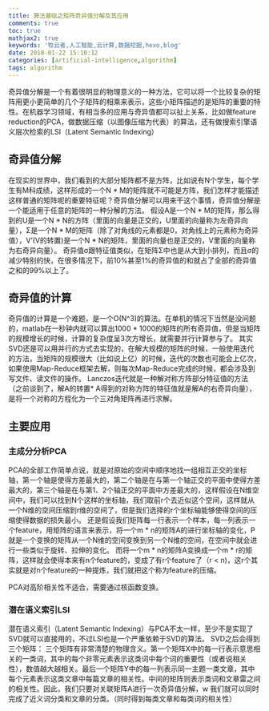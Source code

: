 ```yaml
---
title: 算法基础之矩阵奇异值分解及其应用
comments: true
toc: true
mathjax2: true
keywords: '牧云者,人工智能,云计算,数据挖掘,hexo,blog'
date: 2018-01-22 15:10:12
categories: [artificial-intelligence,algorithm]
tags: algorithm
---
```

奇异值分解是一个有着很明显的物理意义的一种方法，它可以将一个比较复杂的矩阵用更小更简单的几个子矩阵的相乘来表示，这些小矩阵描述的是矩阵的重要的特性。在机器学习领域，有相当多的应用与奇异值都可以扯上关系，比如做feature reduction的PCA，做数据压缩（以图像压缩为代表）的算法，还有做搜索引擎语义层次检索的LSI（Latent Semantic Indexing）
 <!--more-->
## 奇异值分解
在现实的世界中，我们看到的大部分矩阵都不是方阵，比如说有N个学生，每个学生有M科成绩，这样形成的一个N * M的矩阵就不可能是方阵，我们怎样才能描述这样普通的矩阵呢的重要特征呢？奇异值分解可以用来干这个事情，奇异值分解是一个能适用于任意的矩阵的一种分解的方法。
假设A是一个N * M的矩阵，那么得到的U是一个N * N的方阵（里面的向量是正交的，U里面的向量称为左奇异向量），Σ是一个N * M的矩阵（除了对角线的元素都是0，对角线上的元素称为奇异值），V’(V的转置)是一个N * N的矩阵，里面的向量也是正交的，V里面的向量称为右奇异向量）。
奇异值σ跟特征值类似，在矩阵Σ中也是从大到小排列，而且σ的减少特别的快，在很多情况下，前10%甚至1%的奇异值的和就占了全部的奇异值之和的99%以上了。

## 奇异值的计算
奇异值的计算是一个难题，是一个O(N^3)的算法。在单机的情况下当然是没问题的，matlab在一秒钟内就可以算出1000 * 1000的矩阵的所有奇异值，但是当矩阵的规模增长的时候，计算的复杂度呈3次方增长，就需要并行计算参与了。
其实SVD还是可以用并行的方式去实现的，在解大规模的矩阵的时候，一般使用迭代的方法，当矩阵的规模很大（比如说上亿）的时候，迭代的次数也可能会上亿次，如果使用Map-Reduce框架去解，则每次Map-Reduce完成的时候，都会涉及到写文件、读文件的操作。
Lanczos迭代就是一种解对称方阵部分特征值的方法（之前谈到了，解A的转置* A得到的对称方阵的特征值就是解A的右奇异向量），是将一个对称的方程化为一个三对角矩阵再进行求解。

## 主要应用
### 主成分分析PCA
 PCA的全部工作简单点说，就是对原始的空间中顺序地找一组相互正交的坐标轴，第一个轴是使得方差最大的，第二个轴是在与第一个轴正交的平面中使得方差最大的，第三个轴是在与第1、2个轴正交的平面中方差最大的，这样假设在N维空间中，我们可以找到N个这样的坐标轴，我们取前r个去近似这个空间，这样就从一个N维的空间压缩到r维的空间了，但是我们选择的r个坐标轴能够使得空间的压缩使得数据的损失最小。
 还是假设我们矩阵每一行表示一个样本，每一列表示一个feature，用矩阵的语言来表示，将一个m * n的矩阵A的进行坐标轴的变化，P就是一个变换的矩阵从一个N维的空间变换到另一个N维的空间，在空间中就会进行一些类似于旋转、拉伸的变化。
 而将一个m * n的矩阵A变换成一个m * r的矩阵，这样就会使得本来有n个feature的，变成了有r个feature了（r < n)，这r个其实就是对n个feature的一种提炼，我们就把这个称为feature的压缩。

PCA对高阶相关性不适合，需要通过核函数变换。
### 潜在语义索引LSI
潜在语义索引（Latent Semantic Indexing）与PCA不太一样，至少不是实现了SVD就可以直接用的，不过LSI也是一个严重依赖于SVD的算法。
SVD之后会得到三个矩阵：
三个矩阵有非常清楚的物理含义。第一个矩阵X中的每一行表示意思相关的一类词，其中的每个非零元素表示这类词中每个词的重要性（或者说相关性），数值越大越相关。最后一个矩阵Y中的每一列表示同一主题一类文章，其中每个元素表示这类文章中每篇文章的相关性。中间的矩阵则表示类词和文章雷之间的相关性。因此，我们只要对关联矩阵A进行一次奇异值分解，w 我们就可以同时完成了近义词分类和文章的分类。（同时得到每类文章和每类词的相关性）
